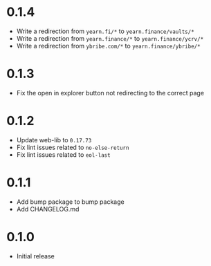 # 0.1.4
- Write a redirection from `yearn.fi/*` to `yearn.finance/vaults/*`
- Write a redirection from `yearn.finance/*` to `yearn.finance/ycrv/*`
- Write a redirection from `ybribe.com/*` to `yearn.finance/ybribe/*`

# 0.1.3
- Fix the open in explorer button not redirecting to the correct page

# 0.1.2
- Update web-lib to `0.17.73`
- Fix lint issues related to `no-else-return`
- Fix lint issues related to `eol-last`

# 0.1.1
- Add bump package to bump package
- Add CHANGELOG.md

# 0.1.0
- Initial release